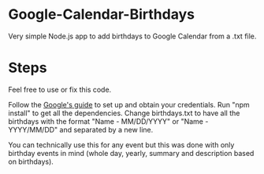 # Google-Calendar-Birthdays
Very simple Node.js app to add birthdays to Google Calendar from a .txt file.

# Steps
Feel free to use or fix this code.

Follow the [Google's guide](https://developers.google.com/drive/api/quickstart/nodejs) to set up and obtain your credentials. 
Run "npm install" to get all the dependencies.
Change birthdays.txt to have all the birthdays with the format "Name - MM/DD/YYYY" or "Name - YYYY/MM/DD" and separated by a new line.

You can technically use this for any event but this was done with only birthday events in mind (whole day, yearly, summary and description based on birthdays).
